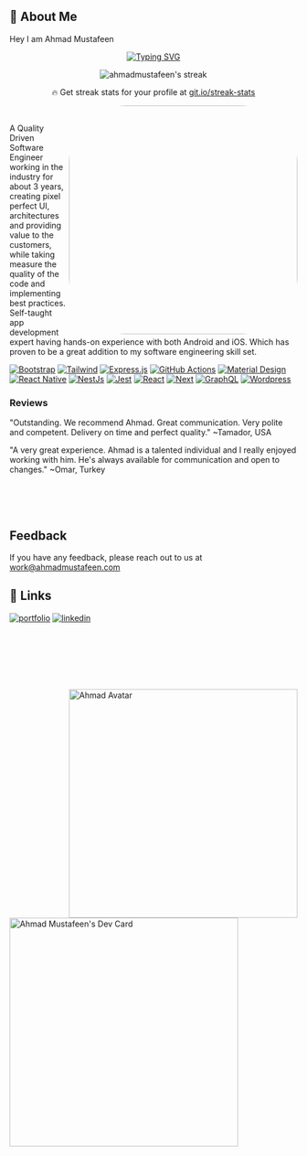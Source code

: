 


## 🚀 About Me
Hey I am Ahmad Mustafeen
<p align="center">
 <a align="center" href="https://git.io/typing-svg"><img src="https://readme-typing-svg.demolab.com?font=Fira+Code&pause=1000&width=435&lines=Full+stack+web+and+app+developer;Always+learning+new+things" alt="Typing SVG" /></a>
</p>
<p align="center">
  <p align="center" >
    <img title="🔥 Get streak stats for your profile at git.io/streak-stats" alt="ahmadmustafeen's streak" src="https://streak-stats.demolab.com/?user=ahmadmustafeen&theme=monokai-metallian&hide_border=true"/>
  </p>
  <p align="center">🔥 Get streak stats for your profile at <a href="https://git.io/streak-stats">git.io/streak-stats</a></p>
</p>
<img align="right" style="border-radius:100px; overflow:hidden" alt="GIF" src="https://drive.google.com/uc?export=download&id=1zAwnlzhEzNvCxcxIyQlGXWEVxF0XucdX" width="400" />

<br>


A Quality Driven Software Engineer working in the industry for about 3 years, creating pixel perfect UI, architectures and providing value to the customers, while taking measure the quality of the code and implementing best practices.
<br>
Self-taught app development expert having hands-on experience with both Android and iOS. Which has proven to be a great addition to my software engineering skill set.



<p>
    <a href="#"><img alt="Bootstrap" src="https://img.shields.io/badge/Bootstrap-7952B3.svg?logo=bootstrap&logoColor=white"></a>
    <a href="#"><img alt="Tailwind" src="https://img.shields.io/badge/-Tailwind-E8E8E8?logo=tailwindcss&logoColor=black%22"></a>
    <a href="#"><img alt="Express.js" src="https://img.shields.io/badge/Express.js-404d59.svg?logo=express&logoColor=white"></a>
    <a href="#"><img alt="GitHub Actions" src="https://img.shields.io/badge/GitHub%20Actions-2671E5.svg?logo=github%20actions&logoColor=white"></a>
    <a href="#"><img alt="Material Design" src="https://img.shields.io/badge/Material%20Design-0081CB.svg?logo=material-design&logoColor=white"></a>
    <a href="#"><img alt="React Native" src="https://img.shields.io/badge/React%20Native-20232a.svg?logo=react&logoColor=%2361DAFB"></a>
    <a href="#"><img alt="NestJs" src="https://custom-icon-badges.demolab.com/badge/jest-ea2845.svg?logo=nestjs"></a>
    <a href="#"><img alt="Jest" src="https://custom-icon-badges.demolab.com/badge/jest-ff3c0c.svg?logo=jest"></a>
    <a href="#"><img alt="React" src="https://img.shields.io/badge/React-20232a.svg?logo=react&logoColor=%2361DAFB"></a>
     <a href="#"><img alt="Next" src="https://img.shields.io/badge/NextJs-000000.svg?logo=Next.Js&logoColor=white"></a>
    <a href="#"><img alt="GraphQL" src="https://img.shields.io/badge/GraphQL-fff.svg?logo=graphql&logoColor=e10098"></a>
    <a href="#"><img alt="Wordpress" src="https://img.shields.io/badge/Wordpress-21759B?logo=wordpress&logoColor=white"></a>
</p>


### Reviews

"Outstanding. We recommend Ahmad. Great communication. Very polite and competent. Delivery on time and perfect quality."
~Tamador, USA

"A very great experience. Ahmad is a talented individual and I really enjoyed working with him. He's always available for communication and open to changes."
~Omar, Turkey

<br>
<br>
<br>



## Feedback

If you have any feedback, please reach out to us at work@ahmadmustafeen.com


## 🔗 Links
[![portfolio](https://img.shields.io/badge/my_portfolio-000?style=for-the-badge&logo=ko-fi&logoColor=white)](https://ahmadmustafeen.com/)
[![linkedin](https://img.shields.io/badge/linkedin-0A66C2?style=for-the-badge&logo=linkedin&logoColor=white)](https://www.linkedin.com/in/ahmadmustafeen)

<br>
<br>
<br>
<br>
<br>
<br>
<img src="https://readyplayer.me/gallery/636f67ed3c0e9a4191dec14c-oNvi4F.jpg" width="400" align="right" alt="Ahmad Avatar" />
<a href="https://app.daily.dev/ahmadmustafeen"><img src="https://api.daily.dev/devcards/bb22cf44fcea4aa493e2d38e39f4d60e.png?r=j8z" width="400" alt="Ahmad Mustafeen's Dev Card"/></a>
